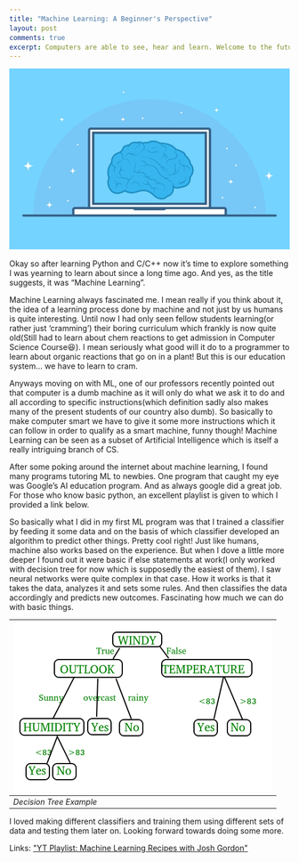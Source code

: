 ```yaml
---
title: "Machine Learning: A Beginner's Perspective"
layout: post
comments: true
excerpt: Computers are able to see, hear and learn. Welcome to the future
---
```


![ml intro](/assets/images/ml-intro.jpg)


Okay so after learning Python and C/C++ now it’s time to explore something I was yearning to learn about since a long time ago. And yes, as the title suggests, it was “Machine Learning”.

Machine Learning always fascinated me. I mean really if you think about it, the idea of a learning process done by machine and not just by us humans is quite interesting. Until now I had only seen fellow students learning(or rather just ‘cramming’) their boring curriculum which frankly is now quite old(Still had to learn about chem reactions to get admission in Computer Science Course😆). I mean seriously what good will it do to a programmer to learn about organic reactions that go on in a plant! But this is our education system… we have to learn to cram.

Anyways moving on with ML, one of our professors recently pointed out that computer is a dumb machine as it will only do what we ask it to do and all according to specific instructions(which definition sadly also makes many of the present students of our country also dumb). So basically to make computer smart we have to give it some more instructions which it can follow in order to qualify as a smart machine, funny though! Machine Learning can be seen as a subset of Artificial Intelligence which is itself a really intriguing branch of CS.

After some poking around the internet about machine learning, I found many programs tutoring ML to newbies. One program that caught my eye was Google’s AI education program. And as always google did a great job. For those who know basic python, an excellent playlist is given to which I provided a link below.

So basically what I did in my first ML program was that I trained a classifier by feeding it some data and on the basis of which classifier developed an algorithm to predict other things. Pretty cool right! Just like humans, machine also works based on the experience. But when I dove a little more deeper I found out it were basic if else statements at work(I only worked with decision tree for now which is supposedly the easiest of them). I saw neural networks were quite complex in that case. How it works is that it takes the data, analyzes it and sets some rules. And then classifies the data accordingly and predicts new outcomes. Fascinating how much we can do with basic things.

| !["decision tree"](/assets/images/decisionTree2.png) |
|---|
| _Decision Tree Example_ |

I loved making different classifiers and training them using different sets of data and testing them later on. Looking forward towards doing some more.


Links:
["YT Playlist: Machine Learning Recipes with Josh Gordon"](https://www.youtube.com/playlist?list=PLOU2XLYxmsIIuiBfYad6rFYQU_jL2ryal)